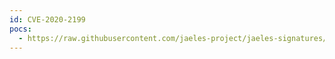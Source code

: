 ```yaml
---
id: CVE-2020-2199
pocs:
  - https://raw.githubusercontent.com/jaeles-project/jaeles-signatures/master/cves/jenkins-xss-cve-2020-2199.yaml
---
```

